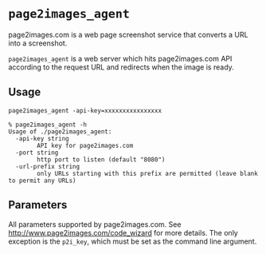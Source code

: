 # `page2images_agent`

page2images.com is a web page screenshot service that converts a URL into a screenshot.

`page2images_agent` is a web server which hits page2images.com API according to the request URL and redirects when the image is ready.

## Usage

```
page2images_agent -api-key=xxxxxxxxxxxxxxxx
```

```
% page2images_agent -h
Usage of ./page2images_agent:
  -api-key string
    	API key for page2images.com
  -port string
    	http port to listen (default "8080")
  -url-prefix string
    	only URLs starting with this prefix are permitted (leave blank to permit any URLs)
```

## Parameters

All parameters supported by page2images.com. See http://www.page2images.com/code_wizard for more details.
The only exception is the `p2i_key`, which must be set as the command line argument.
